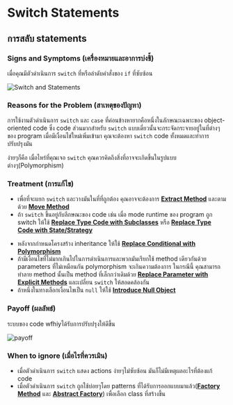 # Switch Statements

## การสลับ statements

### Signs and Symptoms (เครื่องหมายและอาการบ่งชี้)

เมื่อคุณมีตัวดำเนินการ `switch` ที่หรือลำดับคำสั่งของ `if` ที่ซับซ้อน

![Switch and Statements](https://imgur.com/tm9ooTM.jpg)

### Reasons for the Problem (สาเหตุของปัญหา)

การใช้งานตัวดำเนินการ `switch` และ `case` ที่ค่อนข้างหายากคือหนึ่งในลักษณะเฉพาะของ object-oriented code ซึ่ง code ส่วนมากสำหรับ `switch` แบบเดี่ยวนั้นจะกระจัดกระจายอยู่ในที่ต่างๆของ program เมื่อมีเงื่อนไข่ใหม่เพิ่มเข้ามา คุณจะต้องหา `switch` code ทั้งหมดและทำการปรับปรุงมัน

ง่ายๆก็คือ เมื่อไหร่ที่คุณเจอ `switch` คุณควรคิดถึงสิ่งที่อาจจะเกิดขึ้นในรูปแบบต่างๆ(Polymorphism)

### Treatment (การแก้ไข)

- เพื่อที่จะแยก `switch` และวางมันในที่ที่ถูกต้อง คุณอาจจะต้องการ **[Extract Method](https://sourcemaking.com/refactoring/extract-method)** และตามด้วย **[Move Method](https://sourcemaking.com/refactoring/move-method)**
- ถ้า `switch` ขึ้นอยู่กับลีกษณะของ code เช่น เมื่อ mode runtime ของ program ถูก switch ให้ใช้ **[Replace Type Code with Subclasses](https://sourcemaking.com/refactoring/replace-type-code-with-subclasses)** หรือ **[Replace Type Code with State/Strategy](https://sourcemaking.com/refactoring/replace-type-code-with-state-strategy)**

* หลังจากกำหนดโครงสร้าง inheritance ให้ใช้ **[Replace Conditional with Polymorphism](https://sourcemaking.com/refactoring/replace-conditional-with-polymorphism)**
* ถ้ามีเงื่อนไขที่ไม่มากเกินไปในการดำเนินการและพวกมันเรียกใช้ method เดียวกันด้วย parameters ที่ไม่เหมือนกัน polymorphism จะเกินความต้องการ ในกรณีนี้ คุณสามารถทำลาย method นั้นเป็น method ที่เล็กกว่าเดิมด้วย **[Replace Parameter with Explicit Methods](https://sourcemaking.com/refactoring/replace-parameter-with-explicit-methods)** และเปลี่ยน `switch` ให้สอดคล้องกัน
* ถ้าหนึ่งในทางเลือกเงื่อนไขเป็น `null` ให้ใช้ **[Introduce Null Object](https://sourcemaking.com/refactoring/introduce-null-object)**

### Payoff (ผลลัพธ์)

ระบบของ code wfhiyได้รับการปรับปรุงให้ดีขึ้น

![payoff](https://imgur.com/PUyuEQv.jpg)

### When to ignore (เมื่อไรที่ควรเมิน)

- เมื่อตัวดำเนินการ `switch` แสดง actions ง่ายๆไม่ซับซ้อน มันก็ไม่มีเหตุผลอะไรที่ต้องแก้ code
- เมื่อตัวดำเนินการ `switch` ถูกใช้บ่อยๆโดย patterns ที่ได้รับการออกแบบมาแล้ว(**[Factory Method](https://sourcemaking.com/design_patterns/factory_method)** และ **[Abstract Factory](https://sourcemaking.com/design_patterns/abstract_factory)**) เพื่อเลือก class ที่สร้างขึ้น
